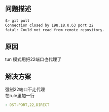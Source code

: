 ## 问题描述
```bash
$> git pull
Connection closed by 198.18.0.63 port 22
fatal: Could not read from remote repository.
```
## 原因
tun 模式用把22端口也代理了
## 解决方案
强制22端口不走代理<br>
在rule里加一行
```yaml
- DST-PORT,22,DIRECT
```
